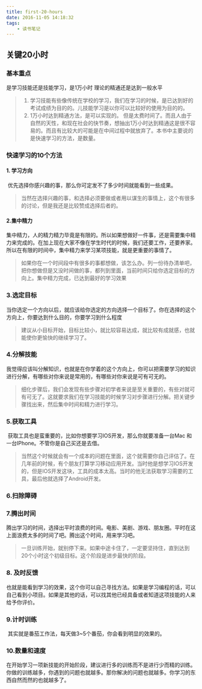 ```yaml
---
title: first-20-hours
date: 2016-11-05 14:18:32
tags:
	- 读书笔记
---
```


## 关键20小时

### 基本重点

是学习技能还是技能学习，是1万小时 理论的精通还是达到一般水平

> 1. 学习技能有些像传统在学校的学习，我们在学习的时候，是已达到好的考试成绩为目的的。儿技能学习是以你可以比较好的使用为目的的。
> 2. 1万小时达到精通方法，是可以实现的。 但是太费时间了。而且人由于自然的天性，和现在社会的快节奏，想抽出1万小时达到精通这是很不容易的。而且有比较大的可能是在中间过程中就放弃了。本书中主要说的是快速学习的方法，是数量。

### 快速学习的10个方法

 #### 1. 学习方向

​	优先选择你感兴趣的事，那么你可定发不了多少时间就能看到一些成果。

> 当然在选择兴趣的事，和选择必须要做或者用以谋生的事情上，这个有很多的讨论，但是我还是比较赞成选择后者的。

#### 2.集中精力

​        集中精力，人的精力精力毕竟是有限的。所以如果想做好一件事，还是需要集中精力来完成的。在加上现在大家不像在学生时代的时候，我们还要工作，还要养家。所以在有限的时间中，集中精力来学习某项技能，就是更重要的事情了。

> 如果你在一个时间段中有很多的事都想做，该怎么办。列一份待办清单吧，把你想做但是又没时间做的事，都列到里面，当前时间只给你选定目标的方向上。集中精力完成，已达到最好的学习效果

### 3.选定目标

​	当你选定一个方向以后，就应该给你选定的方向选择一个目标了。你在选择的这个方向上，你要达到什么目的，你要学习到什么程度

> 建议从小目标开始，目标比较小，就比较容易达成，就比较有成就感，也就能使你更愉快的继续学习了。

### 4.分解技能

​	我觉得应该叫分解知识，也就是在你学着的这个方向上，你可以把需要学习的知识进行分解，有哪些对你来说是常用的，有哪些对你来说是可有可无的。

> 细化步骤后，我们会发现有些步骤对初学者来说是至关重要的，有些对就可有可无了。这就要求我们在学习技能的时候学习对步骤进行分解。把关键步骤找出来，然后集中时间和精力进行学习。

### 5.获取工具

​	获取工具也是蛮重要的，比如你想要学习IOS开发，那么你就要准备一台Mac 和 一台IPhone。不管你是自己买还是去借。

> 当然这个时候就会有一个成本的问题在里面，这个就需要你自己评估了。在几年前的时候，有个朋友打算学习移动应用开发。当时他是想学习IOS开发的，但是IOS开发这块，工具的成本太高。当时的他无法获取学习需要的工具，最后他就选择了Android开发。

### 6.扫除障碍

### 7.腾出时间

​	腾出学习的时间，选择出平时浪费的时间。电影、美剧、游戏、朋友圈。平时在这上面浪费太多的时间了吧。腾出这个时间，用来学习吧。

> 一旦训练开始，就别停下来。如果中途卡住了，一定要坚持住，直到达到20个小时这个初级目标。这个阶段是进步最快的阶段。

### 8. 及时反馈

​	也就是能看到学习的效果，这个你可以自己寻找方法。如果是学习编程的话，可以自己看到小项目。如果是其他的话，可以找其他已经具备或者知道这项技能的人来给予你评价。

### 9.计时训练

​	其实就是番茄工作法，每天做3~5个番茄，你会看到明显的效果的。

### 10.数量和速度

​	在开始学习一项新技能的开始阶段，建议进行多的训练而不是进行少而精的训练。你做的训练越多，你遇到的问题也就越多。那你解决的问题也就越多。你学习的东西自然而然的也就越多了。

